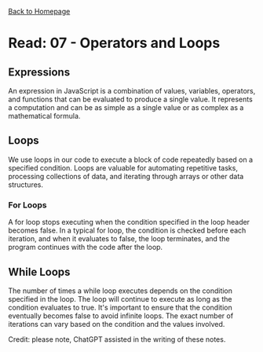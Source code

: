 [Back to Homepage](https://alysondorfman.github.io/reading-notes/)

# Read: 07 - Operators and Loops

## Expressions

An expression in JavaScript is a combination of values, variables, operators, and functions that can be evaluated to produce a single value. It represents a computation and can be as simple as a single value or as complex as a mathematical formula.

## Loops

We use loops in our code to execute a block of code repeatedly based on a specified condition. Loops are valuable for automating repetitive tasks, processing collections of data, and iterating through arrays or other data structures.

### For Loops
A for loop stops executing when the condition specified in the loop header becomes false. In a typical for loop, the condition is checked before each iteration, and when it evaluates to false, the loop terminates, and the program continues with the code after the loop.

## While Loops
The number of times a while loop executes depends on the condition specified in the loop. The loop will continue to execute as long as the condition evaluates to true. It's important to ensure that the condition eventually becomes false to avoid infinite loops. The exact number of iterations can vary based on the condition and the values involved.

Credit: please note, ChatGPT assisted in the writing of these notes.
